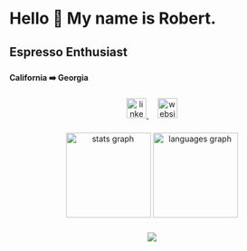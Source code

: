 <h1 align="left">Hello 👋 My name is Robert.</h1>

###

<h2 align="left">Espresso Enthusiast</h2>

###

<h4 align="left">California ➡️ Georgia</h4>

###

<div align="center">
  <a href="https://www.linkedin.com/in/robert-stanley-cs/" target="_blank">
    <img src="https://img.shields.io/static/v1?message=LinkedIn&logo=linkedin&label=&color=0077B5&logoColor=white&labelColor=&style=for-the-badge" height="35" alt="linkedin logo"/>
  </a>
  &nbsp;&nbsp;&nbsp;
  <a href="https://www.robertstanley.dev/" target="_blank">
    <img src="https://img.shields.io/badge/RobertStanley.dev-2596BE?style=for-the-badge&logo=world&logoColor=white" height="35" alt="website badge"/>
  </a>
</div>

###

<div align="center">
  <img src="https://github-readme-stats.vercel.app/api?username=gsurjs&hide_title=false&hide_rank=true&show_icons=true&include_all_commits=true&count_private=true&disable_animations=false&theme=dracula&locale=en&hide_border=true&custom_title=GitHub%20Stats" height="150" alt="stats graph"  />
  <img src="https://github-readme-stats.vercel.app/api/top-langs?username=gsurjs&locale=en&hide_title=false&layout=compact&card_width=320&langs_count=5&theme=dracula&hide_border=true" height="150" alt="languages graph"  />
</div>

###

<div align="center">
  <img src="https://visitor-badge.laobi.icu/badge?page_id=gsurjs.gsurjs&"  />
</div>

###